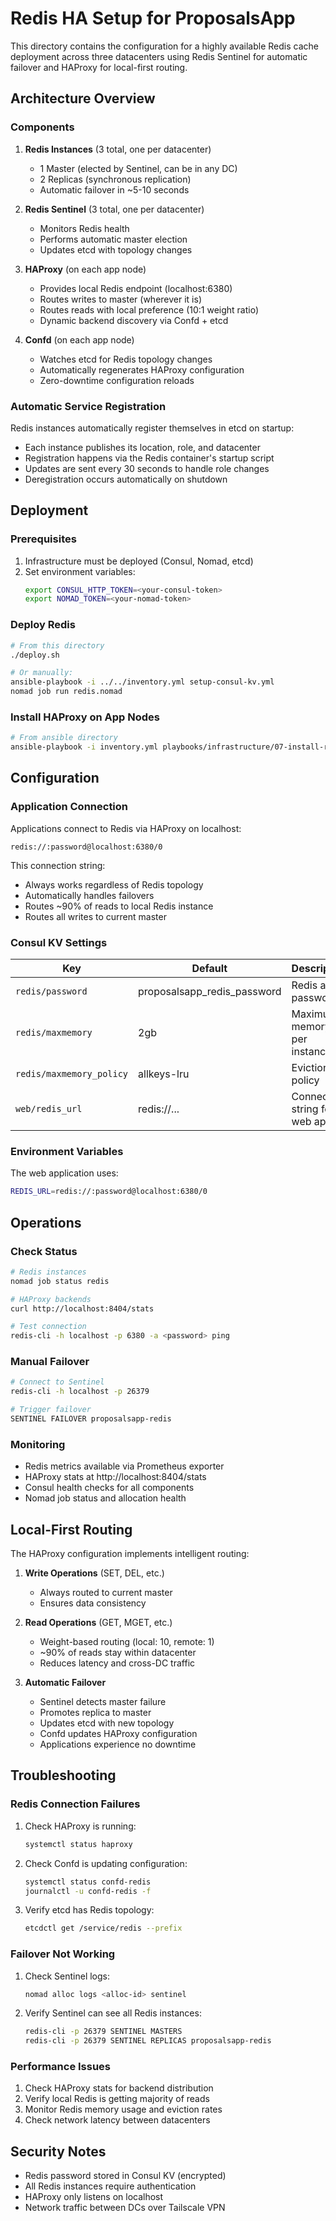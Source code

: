 # Redis HA Setup for ProposalsApp

This directory contains the configuration for a highly available Redis cache deployment across three datacenters using Redis Sentinel for automatic failover and HAProxy for local-first routing.

## Architecture Overview

### Components

1. **Redis Instances** (3 total, one per datacenter)
   - 1 Master (elected by Sentinel, can be in any DC)
   - 2 Replicas (synchronous replication)
   - Automatic failover in ~5-10 seconds

2. **Redis Sentinel** (3 total, one per datacenter)
   - Monitors Redis health
   - Performs automatic master election
   - Updates etcd with topology changes

3. **HAProxy** (on each app node)
   - Provides local Redis endpoint (localhost:6380)
   - Routes writes to master (wherever it is)
   - Routes reads with local preference (10:1 weight ratio)
   - Dynamic backend discovery via Confd + etcd

4. **Confd** (on each app node)
   - Watches etcd for Redis topology changes
   - Automatically regenerates HAProxy configuration
   - Zero-downtime configuration reloads

### Automatic Service Registration

Redis instances automatically register themselves in etcd on startup:
- Each instance publishes its location, role, and datacenter
- Registration happens via the Redis container's startup script
- Updates are sent every 30 seconds to handle role changes
- Deregistration occurs automatically on shutdown

## Deployment

### Prerequisites

1. Infrastructure must be deployed (Consul, Nomad, etcd)
2. Set environment variables:
   ```bash
   export CONSUL_HTTP_TOKEN=<your-consul-token>
   export NOMAD_TOKEN=<your-nomad-token>
   ```

### Deploy Redis

```bash
# From this directory
./deploy.sh

# Or manually:
ansible-playbook -i ../../inventory.yml setup-consul-kv.yml
nomad job run redis.nomad
```

### Install HAProxy on App Nodes

```bash
# From ansible directory
ansible-playbook -i inventory.yml playbooks/infrastructure/07-install-redis-haproxy.yml
```

## Configuration

### Application Connection

Applications connect to Redis via HAProxy on localhost:
```
redis://:password@localhost:6380/0
```

This connection string:
- Always works regardless of Redis topology
- Automatically handles failovers
- Routes ~90% of reads to local Redis instance
- Routes all writes to current master

### Consul KV Settings

Key | Default | Description
----|---------|------------
`redis/password` | proposalsapp_redis_password | Redis auth password
`redis/maxmemory` | 2gb | Maximum memory per instance
`redis/maxmemory_policy` | allkeys-lru | Eviction policy
`web/redis_url` | redis://... | Connection string for web app

### Environment Variables

The web application uses:
```bash
REDIS_URL=redis://:password@localhost:6380/0
```

## Operations

### Check Status

```bash
# Redis instances
nomad job status redis

# HAProxy backends
curl http://localhost:8404/stats

# Test connection
redis-cli -h localhost -p 6380 -a <password> ping
```

### Manual Failover

```bash
# Connect to Sentinel
redis-cli -h localhost -p 26379

# Trigger failover
SENTINEL FAILOVER proposalsapp-redis
```

### Monitoring

- Redis metrics available via Prometheus exporter
- HAProxy stats at http://localhost:8404/stats
- Consul health checks for all components
- Nomad job status and allocation health

## Local-First Routing

The HAProxy configuration implements intelligent routing:

1. **Write Operations** (SET, DEL, etc.)
   - Always routed to current master
   - Ensures data consistency

2. **Read Operations** (GET, MGET, etc.)
   - Weight-based routing (local: 10, remote: 1)
   - ~90% of reads stay within datacenter
   - Reduces latency and cross-DC traffic

3. **Automatic Failover**
   - Sentinel detects master failure
   - Promotes replica to master
   - Updates etcd with new topology
   - Confd updates HAProxy configuration
   - Applications experience no downtime

## Troubleshooting

### Redis Connection Failures

1. Check HAProxy is running:
   ```bash
   systemctl status haproxy
   ```

2. Check Confd is updating configuration:
   ```bash
   systemctl status confd-redis
   journalctl -u confd-redis -f
   ```

3. Verify etcd has Redis topology:
   ```bash
   etcdctl get /service/redis --prefix
   ```

### Failover Not Working

1. Check Sentinel logs:
   ```bash
   nomad alloc logs <alloc-id> sentinel
   ```

2. Verify Sentinel can see all Redis instances:
   ```bash
   redis-cli -p 26379 SENTINEL MASTERS
   redis-cli -p 26379 SENTINEL REPLICAS proposalsapp-redis
   ```

### Performance Issues

1. Check HAProxy stats for backend distribution
2. Verify local Redis is getting majority of reads
3. Monitor Redis memory usage and eviction rates
4. Check network latency between datacenters

## Security Notes

- Redis password stored in Consul KV (encrypted)
- All Redis instances require authentication
- HAProxy only listens on localhost
- Network traffic between DCs over Tailscale VPN